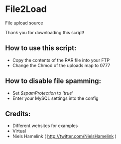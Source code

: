 # File2Load
File upload source

Thank you for downloading this script!

## How to use this script:
- Copy the contents of the RAR file into your FTP
- Change the Chmod of the uploads map to 0777


## How to disable file spamming:
- Set *$spamProtection* to *'true'*
- Enter your MySQL settings into the config

## Credits:
- Different websites for examples
- Virtual
- Niels Hamelink ( http://twitter.com/NielsHamelink )
